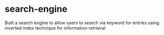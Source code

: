 # search-engine
Built a search engine to allow users to search via keyword for entries using inverted index technique for information retrieval
